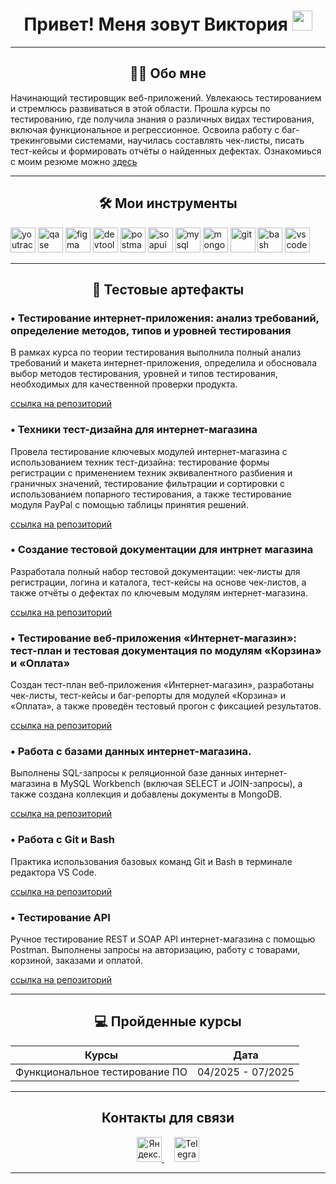 # <h1 align="center">Привет! Меня зовут Виктория <img src="https://github.com/blackcater/blackcater/raw/main/images/Hi.gif" height="32"/></h1>

---

### <h2 align="center">🙍‍♀️ Обо мне</h2>

Начинающий тестировщик веб-приложений.
Увлекаюсь тестированием и стремлюсь развиваться в этой области. Прошла курсы по тестированию, где получила знания о различных видах тестирования, включая функциональное и регрессионное. Освоила работу с баг-трекинговыми системами, научилась составлять чек-листы, писать тест-кейсы и формировать отчёты о найденных дефектах. Ознакомиься с моим резюме можно [здесь](https://github.com/user-attachments/files/21214825/_.pdf)


---

### <h2 align="center">🛠 Мои инструменты</h2>


<div class="icon-row">
  <img src="https://upload.wikimedia.org/wikipedia/commons/thumb/8/8d/YouTrack_Icon.svg/1024px-YouTrack_Icon.svg.png?20200803082248" title="youtrack" alt="youtrack" width="40" height="40"/>
  <img src="https://luna1.co/eb0187.png" title="qase" alt="qase" width="40" height="40"/>
  <img src="https://cdn.jsdelivr.net/gh/devicons/devicon/icons/figma/figma-original.svg" title="figma" alt="figma" width="40" height="40"/>
  <img src="https://d33wubrfki0l68.cloudfront.net/38b5c953a4667366685d55db55d057c86db1fc54/a0fdc/static/acae6b24d940347661ca901ea07f47c1/chrome-dev-logo-icon.png" title="devtools" alt="devtools" width="40" height="40"/>
  <img src="https://seeklogo.com/images/P/postman-logo-0087CA0D15-seeklogo.com.png" title="postman" alt="postman" width="40" height="40"/>
  <img src="https://static0.smartbear.co/smartbearbrand/media/images/home/soapui-icon.svg" title="soapui" alt="soapui" width="40" height="40"/>
  <img src="https://cdn.jsdelivr.net/gh/devicons/devicon/icons/mysql/mysql-original.svg" title="mysql" alt="mysql" width="40" height="40"/>
  <img src="https://cdn.jsdelivr.net/gh/devicons/devicon/icons/mongodb/mongodb-original.svg" title="mongodb" alt="mongodb" width="40" height="40"/>
  <img src="https://cdn.jsdelivr.net/gh/devicons/devicon/icons/git/git-original.svg" title="git" alt="git" width="40" height="40"/>
  <img src="https://upload.wikimedia.org/wikipedia/commons/thumb/4/4b/Bash_Logo_Colored.svg/1024px-Bash_Logo_Colored.svg.png?20180723054350" title="bash" alt="bash" width="40" height="40"/>
  <img src="https://cdn.jsdelivr.net/gh/devicons/devicon/icons/vscode/vscode-original.svg" title="vscode" alt="vscode" width="40" height="40"/>
</div>

---

## <h2 align="center">🧪 Тестовые артефакты</h2>
### • Тестирование интернет-приложения: анализ требований, определение методов, типов и уровней тестирования
В рамках курса по теории тестирования выполнила полный анализ требований и макета интернет-приложения, определила и обосновала выбор методов тестирования, уровней и типов тестирования, необходимых для качественной проверки продукта.  

[ссылка на репозиторий](https://github.com/KireevaV/theory)

### • Техники тест-дизайна для интернет-магазина
Провела тестирование ключевых модулей интернет-магазина с использованием техник тест-дизайна: тестирование формы регистрации с применением техник эквивалентного разбиения и граничных значений, тестирование фильтрации и сортировки с использованием попарного тестирования, а также тестирование модуля PayPal с помощью таблицы принятия решений.  

[ссылка на репозиторий](https://github.com/KireevaV/Design)

### • Создание тестовой документации для интрнет магазина
Разработала полный набор тестовой документации: чек-листы для регистрации, логина и каталога, тест-кейсы на основе чек-листов, а также отчёты о дефектах по ключевым модулям интернет-магазина.  

[ссылка на репозиторий](https://github.com/KireevaV/Docs)

### • Тестирование веб-приложения «Интернет-магазин»: тест-план и тестовая документация по модулям «Корзина» и «Оплата»
Создан тест-план веб-приложения «Интернет-магазин», разработаны чек-листы, тест-кейсы и баг-репорты для модулей «Корзина» и «Оплата», а также проведён тестовый прогон с фиксацией результатов.  

[ссылка на репозиторий](https://github.com/KireevaV/Web)

### • Работа с базами данных интернет-магазина.
Выполнены SQL-запросы к реляционной базе данных интернет-магазина в MySQL Workbench (включая SELECT и JOIN-запросы), а также создана коллекция и добавлены документы в MongoDB.  

[ссылка на репозиторий](https://github.com/KireevaV/Databases)

### • Работа с Git и Bash
Практика использования базовых команд Git и Bash в терминале редактора VS Code.  

[ссылка на репозиторий](https://github.com/KireevaV/git_bash)

### • Тестирование API
Ручное тестирование REST и SOAP API интернет-магазина с помощью Postman. Выполнены запросы на авторизацию, работу с товарами, корзиной, заказами и оплатой.  

[ссылка на репозиторий](https://github.com/KireevaV/API)


---


### <h2 align="center">💻 Пройденные курсы</h2>

| Курсы                                                           | Дата              |
| ----------------------------------------------------------------| :---------------: |
| Функциональное тестирование ПО                            | 04/2025 - 07/2025 |


 ---
 
### <h2 align="center">Контакты для связи</h2>
<p align="center">
  <a href="mailto:kirvik134@yandex.ru" title="Яндекс.Почта" target="_blank" rel="noopener noreferrer">
    <img src="https://upload.wikimedia.org/wikipedia/commons/4/49/Yandex_mail_icon.svg" alt="Яндекс.Почта" width="40" />
  </a>
  &nbsp;&nbsp;&nbsp;
  <a href="https://t.me/@kireeva134" title="Telegram" target="_blank" rel="noopener noreferrer">
    <img src="https://upload.wikimedia.org/wikipedia/commons/8/82/Telegram_logo.svg" alt="Telegram" width="40" />
  </a>
</p>

---
